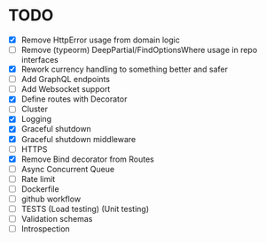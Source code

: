 # TODO

- [x] Remove HttpError usage from domain logic
- [ ] Remove (typeorm) DeepPartial/FindOptionsWhere usage in repo interfaces
- [x] Rework currency handling to something better and safer
- [ ] Add GraphQL endpoints
- [ ] Add Websocket support
- [x] Define routes with Decorator
- [ ] Cluster
- [x] Logging
- [x] Graceful shutdown
- [x] Graceful shutdown middleware
- [ ] HTTPS
- [x] Remove Bind decorator from Routes
- [ ] Async Concurrent Queue
- [ ] Rate limit
- [ ] Dockerfile
- [ ] github workflow
- [ ] TESTS (Load testing) (Unit testing)
- [ ] Validation schemas
- [ ] Introspection